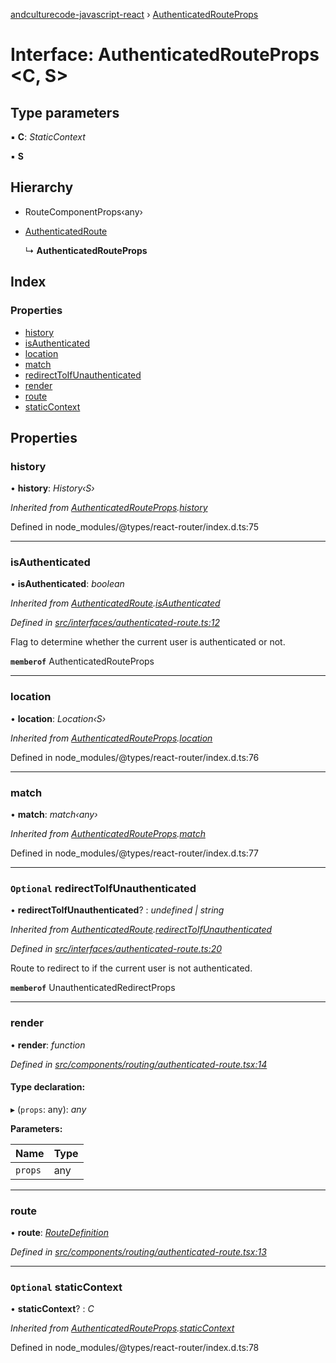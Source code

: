 [andculturecode-javascript-react](../README.md) › [AuthenticatedRouteProps](authenticatedrouteprops.md)

# Interface: AuthenticatedRouteProps <**C, S**>

## Type parameters

▪ **C**: _StaticContext_

▪ **S**

## Hierarchy

-   RouteComponentProps‹any›

-   [AuthenticatedRoute](authenticatedroute.md)

    ↳ **AuthenticatedRouteProps**

## Index

### Properties

-   [history](authenticatedrouteprops.md#history)
-   [isAuthenticated](authenticatedrouteprops.md#isauthenticated)
-   [location](authenticatedrouteprops.md#location)
-   [match](authenticatedrouteprops.md#match)
-   [redirectToIfUnauthenticated](authenticatedrouteprops.md#optional-redirecttoifunauthenticated)
-   [render](authenticatedrouteprops.md#render)
-   [route](authenticatedrouteprops.md#route)
-   [staticContext](authenticatedrouteprops.md#optional-staticcontext)

## Properties

### history

• **history**: _History‹S›_

_Inherited from [AuthenticatedRouteProps](authenticatedrouteprops.md).[history](authenticatedrouteprops.md#history)_

Defined in node_modules/@types/react-router/index.d.ts:75

---

### isAuthenticated

• **isAuthenticated**: _boolean_

_Inherited from [AuthenticatedRoute](authenticatedroute.md).[isAuthenticated](authenticatedroute.md#isauthenticated)_

_Defined in [src/interfaces/authenticated-route.ts:12](https://github.com/AndcultureCode/AndcultureCode.JavaScript.React/blob/eed00bb/src/interfaces/authenticated-route.ts#L12)_

Flag to determine whether the current user is authenticated or not.

**`memberof`** AuthenticatedRouteProps

---

### location

• **location**: _Location‹S›_

_Inherited from [AuthenticatedRouteProps](authenticatedrouteprops.md).[location](authenticatedrouteprops.md#location)_

Defined in node_modules/@types/react-router/index.d.ts:76

---

### match

• **match**: _match‹any›_

_Inherited from [AuthenticatedRouteProps](authenticatedrouteprops.md).[match](authenticatedrouteprops.md#match)_

Defined in node_modules/@types/react-router/index.d.ts:77

---

### `Optional` redirectToIfUnauthenticated

• **redirectToIfUnauthenticated**? : _undefined | string_

_Inherited from [AuthenticatedRoute](authenticatedroute.md).[redirectToIfUnauthenticated](authenticatedroute.md#optional-redirecttoifunauthenticated)_

_Defined in [src/interfaces/authenticated-route.ts:20](https://github.com/AndcultureCode/AndcultureCode.JavaScript.React/blob/eed00bb/src/interfaces/authenticated-route.ts#L20)_

Route to redirect to if the current user is not authenticated.

**`memberof`** UnauthenticatedRedirectProps

---

### render

• **render**: _function_

_Defined in [src/components/routing/authenticated-route.tsx:14](https://github.com/AndcultureCode/AndcultureCode.JavaScript.React/blob/eed00bb/src/components/routing/authenticated-route.tsx#L14)_

#### Type declaration:

▸ (`props`: any): _any_

**Parameters:**

| Name    | Type |
| ------- | ---- |
| `props` | any  |

---

### route

• **route**: _[RouteDefinition](routedefinition.md)_

_Defined in [src/components/routing/authenticated-route.tsx:13](https://github.com/AndcultureCode/AndcultureCode.JavaScript.React/blob/eed00bb/src/components/routing/authenticated-route.tsx#L13)_

---

### `Optional` staticContext

• **staticContext**? : _C_

_Inherited from [AuthenticatedRouteProps](authenticatedrouteprops.md).[staticContext](authenticatedrouteprops.md#optional-staticcontext)_

Defined in node_modules/@types/react-router/index.d.ts:78

